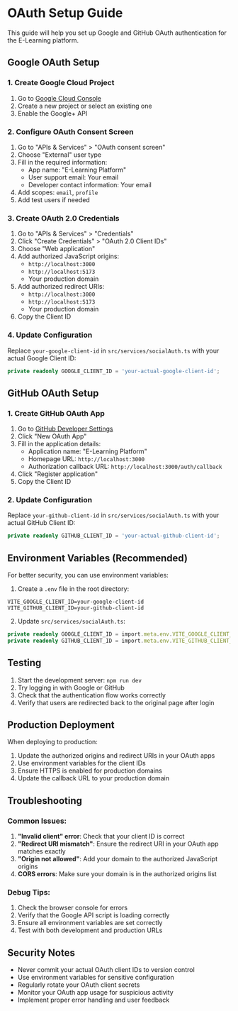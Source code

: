 # OAuth Setup Guide

This guide will help you set up Google and GitHub OAuth authentication for the E-Learning platform.

## Google OAuth Setup

### 1. Create Google Cloud Project
1. Go to [Google Cloud Console](https://console.cloud.google.com/)
2. Create a new project or select an existing one
3. Enable the Google+ API

### 2. Configure OAuth Consent Screen
1. Go to "APIs & Services" > "OAuth consent screen"
2. Choose "External" user type
3. Fill in the required information:
   - App name: "E-Learning Platform"
   - User support email: Your email
   - Developer contact information: Your email
4. Add scopes: `email`, `profile`
5. Add test users if needed

### 3. Create OAuth 2.0 Credentials
1. Go to "APIs & Services" > "Credentials"
2. Click "Create Credentials" > "OAuth 2.0 Client IDs"
3. Choose "Web application"
4. Add authorized JavaScript origins:
   - `http://localhost:3000`
   - `http://localhost:5173`
   - Your production domain
5. Add authorized redirect URIs:
   - `http://localhost:3000`
   - `http://localhost:5173`
   - Your production domain
6. Copy the Client ID

### 4. Update Configuration
Replace `your-google-client-id` in `src/services/socialAuth.ts` with your actual Google Client ID:

```typescript
private readonly GOOGLE_CLIENT_ID = 'your-actual-google-client-id';
```

## GitHub OAuth Setup

### 1. Create GitHub OAuth App
1. Go to [GitHub Developer Settings](https://github.com/settings/developers)
2. Click "New OAuth App"
3. Fill in the application details:
   - Application name: "E-Learning Platform"
   - Homepage URL: `http://localhost:3000`
   - Authorization callback URL: `http://localhost:3000/auth/callback`
4. Click "Register application"
5. Copy the Client ID

### 2. Update Configuration
Replace `your-github-client-id` in `src/services/socialAuth.ts` with your actual GitHub Client ID:

```typescript
private readonly GITHUB_CLIENT_ID = 'your-actual-github-client-id';
```

## Environment Variables (Recommended)

For better security, you can use environment variables:

1. Create a `.env` file in the root directory:
```env
VITE_GOOGLE_CLIENT_ID=your-google-client-id
VITE_GITHUB_CLIENT_ID=your-github-client-id
```

2. Update `src/services/socialAuth.ts`:
```typescript
private readonly GOOGLE_CLIENT_ID = import.meta.env.VITE_GOOGLE_CLIENT_ID || 'your-google-client-id';
private readonly GITHUB_CLIENT_ID = import.meta.env.VITE_GITHUB_CLIENT_ID || 'your-github-client-id';
```

## Testing

1. Start the development server: `npm run dev`
2. Try logging in with Google or GitHub
3. Check that the authentication flow works correctly
4. Verify that users are redirected back to the original page after login

## Production Deployment

When deploying to production:

1. Update the authorized origins and redirect URIs in your OAuth apps
2. Use environment variables for the client IDs
3. Ensure HTTPS is enabled for production domains
4. Update the callback URL to your production domain

## Troubleshooting

### Common Issues:

1. **"Invalid client" error**: Check that your client ID is correct
2. **"Redirect URI mismatch"**: Ensure the redirect URI in your OAuth app matches exactly
3. **"Origin not allowed"**: Add your domain to the authorized JavaScript origins
4. **CORS errors**: Make sure your domain is in the authorized origins list

### Debug Tips:

1. Check the browser console for errors
2. Verify that the Google API script is loading correctly
3. Ensure all environment variables are set correctly
4. Test with both development and production URLs

## Security Notes

- Never commit your actual OAuth client IDs to version control
- Use environment variables for sensitive configuration
- Regularly rotate your OAuth client secrets
- Monitor your OAuth app usage for suspicious activity
- Implement proper error handling and user feedback 